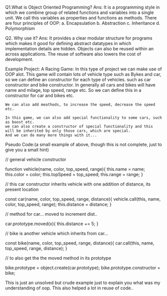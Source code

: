Q1.What is Object Oriented Programming?
Ans: It is a programming style in which we combine group of related functions and 
    variables into a single unit. We call this variables as properties and functions as methods.
    There are four principles of OOP:
    a. Encapsulation
    b. Abstraction
    c. Inheritance
    d. Polymorphism

Q2. Why use it?
Ans: It provides a clear modular structure for programs which makes it good for defining abstract            datatypes in which implementation details are hidden. Objects can also be reused within an across        applications. The reuse of software also lowers the cost of development.

Example Project:
A Racing Game:
    In this type of project we can make use of OOP alot.
    This game will contain lots of vehicle type such as Bykes and car, so we can define an constructor for each type of vehicles. such as car constructor and bike constructor.
    In generally all cars and bikes will have name and milage, top speed, range etc.
    So we can define this in a constructor for car and bikes etc.

    We can also add meathods, to increase the speed, decrease the speed etc.

    In this game, we can also add special functionality to some cars, such as boost etc.
    we can also create a constructor of special functionality and this will be inherited by only those cars, which are special.
    And we can do many more things with it...

Pseudo Code:(a small example of above, though this is not complete, just to give you a small hint)

// general vehicle constructor

function vehicle(name, color, top_speed, range){
    this.name = name;
    this.color = color;
    this.topSpeed = top_speed;
    this.range = range;
}

// this car constructor inherits vehicle with one addition of distance, its present location

const car(name, color, top_speed, range, distance){
    vehicle.call(this, name, color, top_speed, range);
    this.distance = distance;
}

// method for car... moved to increment dist..

car.prototype.moved(x){
    this.distance += 5;
}

// bike is another vehicle which inherits from car...

const bike(name, color, top_speed, range, distance){
    car.call(this, name, top_speed, range, distance);
}

// to also get the the moved method in its prototype

bike.prototype = object.create(car.prototype);
bike.prototype.constructor = bike;


This is just an unsolved but crude example just to explain you what was my understanding of oop.
This also helped a lot in reuse of code..